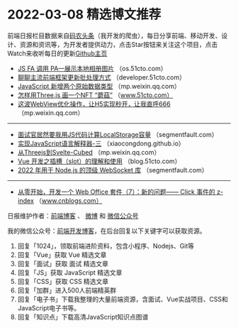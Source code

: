 # 2022-03-08 精选博文推荐

前端日报栏目数据来自[码农头条](https://toutiao.qdkfweb.cn/)（我开发的爬虫），每日分享前端、移动开发、设计、资源和资讯等，为开发者提供动力，点击Star按钮来关注这个项目，点击Watch来收听每日的更新[Github主页](https://github.com/kujian/frontendDaily)
* [JS FA 调用 PA—展示本地相册图片](https://os.51cto.com/article/703353.html) （os.51cto.com）
* [聊聊主流前端框架更新批处理方式](https://developer.51cto.com/article/703350.html) （developer.51cto.com）
* [JavaScript 新增两个原始数据类型](https://mp.weixin.qq.com/s?__biz=MzkxMjI3MTA1Mg==&mid=2247516006&idx=1&sn=0d98a086d0b407da8286dff6d36b734e) （mp.weixin.qq.com）
* [怎样用Three.js 画一个NFT “蘑菇”](https://www.51cto.com/article/703279.html) （www.51cto.com）
* [这波WebView优化操作，让H5实现秒开，让我直呼666](https://mp.weixin.qq.com/s?__biz=MzAxMTg2MjA2OA==&mid=2649873152&idx=1&sn=7b5b374f5dac3a48f0c36a15eee41485) （mp.weixin.qq.com）

***
* [面试官居然要我用JS代码计算LocalStorage容量](https://segmentfault.com/a/1190000041504625) （segmentfault.com）
* [实现JavaScript语言解释器-三](https://xiaocongdong.github.io/2022/03/07/实现JavaScript语言解释器-三/) （xiaocongdong.github.io）
* [从Threejs到Svelte-Cubed](https://mp.weixin.qq.com/s?__biz=MzIzNzkzODU5Mg==&mid=2247485515&idx=1&sn=775ac2bf325c46dfbf2a239f5c49456b) （mp.weixin.qq.com）
* [Vue 开发之插槽（slot）的理解和使用](https://blog.51cto.com/u_7932852/5079945) （blog.51cto.com）
* [2022 年用于 Node.js 的顶级 WebSocket 库](https://segmentfault.com/a/1190000041507771) （segmentfault.com）

***
* [从零开始，开发一个 Web Office 套件（7）：新的问题—— Click 事件的 z-index](https://www.cnblogs.com/forzhaokang/p/15961051.html) （www.cnblogs.com）

日报维护作者：[前端博客](https://qdkfweb.cn/) 、 [微博](http://weibo.com/kujian) 和 [微信公众号](https://open.weixin.qq.com/qr/code?username=caibaojian_com)

我的微信公众号：[前端开发博客](https://open.weixin.qq.com/qr/code?username=caibaojian_com)，在后台回复以下关键字可以获取资源。

1. 回复「1024」，领取前端进阶资料，包含小程序、Nodejs、Git等
2. 回复「Vue」获取 Vue 精选文章
3. 回复「面试」获取 面试 精选文章
4. 回复「JS」获取 JavaScript 精选文章
5. 回复「CSS」获取 CSS 精选文章
6. 回复「加群」进入500人前端精英群
7. 回复「电子书」下载我整理的大量前端资源，含面试、Vue实战项目、CSS和JavaScript电子书等。
8. 回复「知识点」下载高清JavaScript知识点图谱